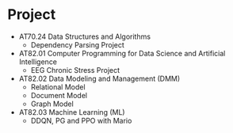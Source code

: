 # Project
- AT70.24 Data Structures and Algorithms
    - Dependency Parsing Project
- AT82.01 Computer Programming for Data Science and Artificial Intelligence 
    - EEG Chronic Stress Project
- AT82.02 Data Modeling and Management (DMM)
    - Relational Model
    - Document Model
    - Graph Model
- AT82.03 Machine Learning (ML)
    - DDQN, PG and PPO with Mario

